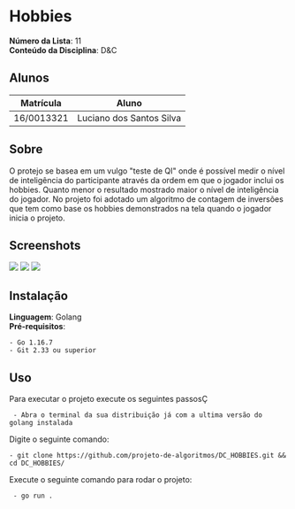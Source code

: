 # Hobbies

**Número da Lista**: 11<br>
**Conteúdo da Disciplina**: D&C<br>

## Alunos
|Matrícula | Aluno |
| -- | -- |
| 16/0013321  | Luciano dos Santos Silva |


## Sobre 
O protejo se basea em um vulgo "teste de QI" onde é possível medir o nível de inteligência do participante através da ordem em que o jogador inclui os hobbies. Quanto menor o resultado mostrado maior o nível de inteligência do jogador. No projeto foi adotado um algoritmo de contagem de inversões que tem como base os hobbies demonstrados na tela quando o jogador inicia o projeto.

## Screenshots
![](https://i.ibb.co/2ddmdTw/dc-1.png)
![](https://i.ibb.co/TTQjBRF/dc-2.png)
![](https://i.ibb.co/x3ZMV98/dc-3.png )

## Instalação 
**Linguagem**: Golang<br>
**Pré-requisitos**:

    - Go 1.16.7
    - Git 2.33 ou superior

## Uso 
Para executar o projeto execute os seguintes passosÇ

     - Abra o terminal da sua distribuição já com a ultima versão do golang instalada

Digite o seguinte comando:

    - git clone https://github.com/projeto-de-algoritmos/DC_HOBBIES.git && cd DC_HOBBIES/

Execute o seguinte comando para rodar o projeto:

     - go run .




